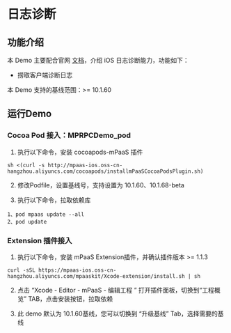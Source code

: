 # 日志诊断

<a name="UgzsB"></a>
## 功能介绍
本 Demo 主要配合官网 [文档](https://help.aliyun.com/document_detail/109550.html?spm=a2c4g.11186623.6.904.236f7f28s2gjRn)，介绍 iOS 日志诊断能力，功能如下：

- 捞取客户端诊断日志

本 Demo 支持的基线范围：>= 10.1.60

<a name="jFPNB"></a>
## 运行Demo
<a name="teHcF"></a>
### Cocoa Pod 接入：MPRPCDemo_pod

1. 执行以下命令，安装 cocoapods-mPaaS 插件 
```shell
sh <(curl -s http://mpaas-ios.oss-cn-hangzhou.aliyuncs.com/cocoapods/installmPaaSCocoaPodsPlugin.sh)
```

2. 修改Podfile，设置基线号，支持设置为 10.1.60、10.1.68-beta


3. 执行以下命令，拉取依赖库
```shell
1、pod mpaas update --all
2、pod update
```

<a name="zlIkG"></a>
### Extension 插件接入

1. 执行以下命令，安装 mPaaS Extension插件，并确认插件版本 >= 1.1.3
```shell
curl -sSL https://mpaas-ios.oss-cn-hangzhou.aliyuncs.com/mpaaskit/Xcode-extension/install.sh | sh
```

2. 点击 “Xcode - Editor - mPaaS - 编辑工程 ” 打开插件面板，切换到“工程概览” TAB，点击安装按钮，拉取依赖


3. 此 demo 默认为 10.1.60基线，您可以切换到 “升级基线” Tab，选择需要的基线
